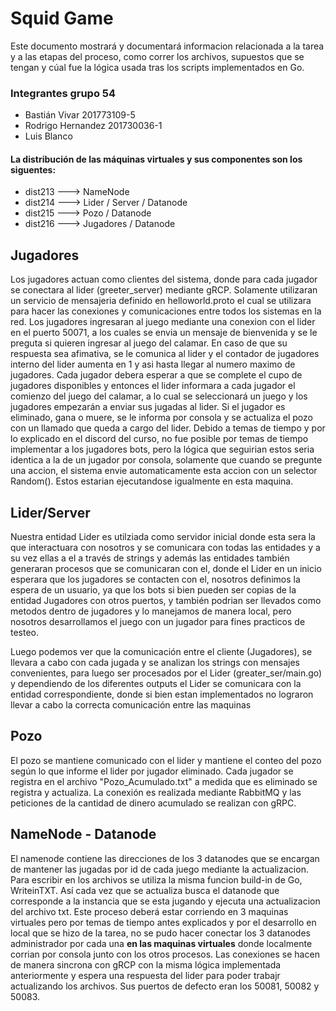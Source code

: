 ﻿# Squid Game

Este documento mostrará y documentará informacion relacionada a la tarea y a las etapas del proceso, como correr los archivos, supuestos que se tengan y cúal fue la lógica usada tras los scripts implementados en Go.

### Integrantes grupo 54
- Bastián Vivar 201773109-5
- Rodrigo Hernandez 201730036-1
- Luis Blanco

#### La distribución de las máquinas virtuales y sus componentes son los siguentes:
- dist213 ---> NameNode
- dist214 ---> Lider / Server / Datanode
- dist215 ---> Pozo / Datanode
- dist216 ---> Jugadores / Datanode
## Jugadores
Los jugadores actuan como clientes del sistema, donde para cada jugador se conectara al lider (greeter_server) mediante gRCP. Solamente utilizaran un servicio de mensajeria definido en helloworld.proto el cual se utilizara para hacer las conexiones y comunicaciones entre todos los sistemas en la red. Los jugadores ingresaran al juego mediante una conexion con el lider en el puerto 50071, a los cuales se envia un mensaje de bienvenida y se le preguta si quieren ingresar al juego del calamar.
En caso de que su respuesta sea afimativa, se le comunica al lider y el contador de jugadores interno del lider aumenta en 1 y asi hasta llegar al numero maximo de jugadores. Cada jugador debera esperar a que se complete el cupo de jugadores disponibles y entonces el lider informara a cada jugador el comienzo del juego del calamar, a lo cual se seleccionará un juego y los jugadores empezarán a enviar sus jugadas al lider. Si el jugador es eliminado, gana o muere, se le informa por consola y se actualiza el pozo con un llamado que queda a cargo del lider. Debido a temas de tiempo y por lo explicado en el discord del curso, no fue posible por temas de tiempo implementar a los jugadores bots, pero la lógica que seguirian estos seria identica a la de un jugador por consola, solamente que cuando se pregunte una accion, el sistema envie automaticamente esta accion con un selector Random(). Estos estarian ejecutandose igualmente en esta maquina.

## Lider/Server
Nuestra entidad Lider es utilziada como servidor inicial donde esta sera la que interactuara con nosotros y se comunicara con todas las entidades y a su vez ellas a el a través de strings y además las entidades también generaran procesos que se comunicaran con el, donde el Lider en un inicio esperara que los jugadores se contacten con el, nosotros definimos la espera de un usuario, ya que los bots si bien pueden ser copias de la entidad Jugadores con otros puertos, y también podrian ser llevados como metodos dentro de jugadores y lo manejamos de manera local, pero nosotros desarrollamos el juego con un jugador para fines practicos de testeo.

Luego podemos ver que la comunicación entre el cliente (Jugadores), se llevara a cabo con cada jugada y se analizan los strings con mensajes convenientes, para luego ser procesados por el Lider (greater_ser/main.go) y dependiendo de los diferentes outputs el Lider se comunicara con la entidad correspondiente, donde si bien estan implementados no lograron llevar a cabo la correcta comunicación entre las maquinas

## Pozo

El pozo se mantiene comunicado con el lider y mantiene el conteo del pozo según lo que informe el lider por jugador eliminado. Cada jugador se registra en el archivo "Pozo_Acumulado.txt" a medida que es eliminado se registra y actualiza. La conexión es realizada mediante RabbitMQ y las peticiones de la cantidad de dinero acumulado se realizan con gRPC.

## NameNode - Datanode
El namenode contiene las direcciones de los 3 datanodes que se encargan de mantener las jugadas por id de cada juego mediante la actualizacion. Para escribir en los archivos se utiliza la misma funcion build-in de Go, WriteinTXT. Así cada vez que se actualiza busca el datanode que corresponde a la instancia que se esta jugando y ejecuta una actualizacion del archivo txt. Este proceso deberá estar corriendo en 3 maquinas virtuales pero por temas de tiempo antes explicados y por el desarrollo en local que se hizo de la tarea, no se pudo hacer conectar los 3 datanodes administrador por cada una **en las maquinas virtuales** donde localmente corrian por consola junto con los otros procesos. Las conexiones se hacen de manera sincrona con gRCP con la misma lógica implementada anteriormente y espera una respuesta del lider para poder trabajr actualizando los archivos. Sus puertos de defecto eran los 50081, 50082 y 50083.